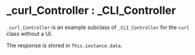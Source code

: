 # _curl_Controller : _CLI_Controller

`_curl_Controller` is an example subclass of `_CLI_Controller` for the `curl` class without a UI. 

The response is stored in `This.instance.data`.